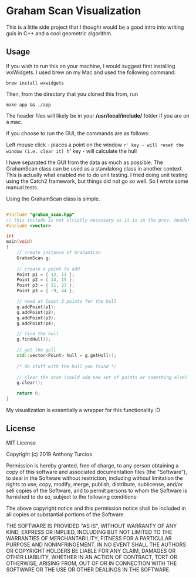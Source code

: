 # Graham Scan Visualization

This is a little side project that I thought would be a good intro into writing guis in C++ and a cool geometric algorithm.

## Usage

If you wish to run this on your machine, I would suggest first installing wxWidgets. I used brew on my Mac and used the following command:

```shell
brew install wxwidgets
```

Then, from the directory that you cloned this from, run

```shell
make app && ./app
```

The header files will likely be in your <b>/usr/local/include/</b> folder if you are on a mac.

If you choose to run the GUI, the commands are as follows:

Left mouse click - places a point on the window
`r' key - will reset the window (i.e. clear it)
`h' key - will calculate the hull

I have separated the GUI from the data as much as possible. The GrahamScan class can be used as a standalong class in another context. This is actually what enabled me to do unit testing. I tried doing unit testing using the Catch2 framework, but things did not go so well. So I wrote some manual tests.

Using the GrahamScan class is simple.

```cpp

#include "graham_scan.hpp"
// this include is not strictly necessary as it is in the prev. header
#include <vector> 

int 
main(void)
{
    // create instance of GrahamScan
    GrahamScan g;
    
    // create a point to add
    Point p1 = { 12, 13 };
    Point p2 = { 14, 15 };
    Point p3 = { 11, 23 };
    Point p3 = { -9, 44 };

    // need at least 3 points for the hull
    g.addPoint(p1);
    g.addPoint(p2);
    g.addPoint(p3);
    g.addPoint(p4);

    // find the hull
    g.findHull();

    // get the gull
    std::vector<Point> hull = g.getHull();
    
    /* do stuff with the hull you found */
    
    // clear the scan (could add new set of points or something else)
    g.clear();

    return 0;
}
```

My visualization is essentially a wrapper for this functionality :D

## License
MIT License

Copyright (c) 2019 Anthony Turcios

Permission is hereby granted, free of charge, to any person obtaining a copy
of this software and associated documentation files (the "Software"), to deal
in the Software without restriction, including without limitation the rights
to use, copy, modify, merge, publish, distribute, sublicense, and/or sell
copies of the Software, and to permit persons to whom the Software is
furnished to do so, subject to the following conditions:

The above copyright notice and this permission notice shall be included in all
copies or substantial portions of the Software.

THE SOFTWARE IS PROVIDED "AS IS", WITHOUT WARRANTY OF ANY KIND, EXPRESS OR
IMPLIED, INCLUDING BUT NOT LIMITED TO THE WARRANTIES OF MERCHANTABILITY,
FITNESS FOR A PARTICULAR PURPOSE AND NONINFRINGEMENT. IN NO EVENT SHALL THE
AUTHORS OR COPYRIGHT HOLDERS BE LIABLE FOR ANY CLAIM, DAMAGES OR OTHER
LIABILITY, WHETHER IN AN ACTION OF CONTRACT, TORT OR OTHERWISE, ARISING FROM,
OUT OF OR IN CONNECTION WITH THE SOFTWARE OR THE USE OR OTHER DEALINGS IN THE
SOFTWARE.
